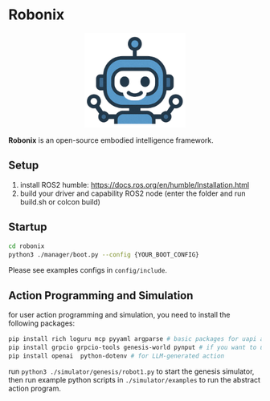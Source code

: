 # Robonix
<div align="center">
  <img src="robonix.png" alt="robonix" width="200">
</div>

**Robonix** is an open-source embodied intelligence framework.

## Setup

1. install ROS2 humble: https://docs.ros.org/en/humble/Installation.html
2. build your driver and capability ROS2 node (enter the folder and run build.sh or colcon build)

## Startup

```bash
cd robonix
python3 ./manager/boot.py --config {YOUR_BOOT_CONFIG}
```

Please see examples configs in `config/include`.

## Action Programming and Simulation

for user action programming and simulation, you need to install the following packages:

```bash
pip install rich loguru mcp pyyaml argparse # basic packages for uapi and manager
pip install grpcio grpcio-tools genesis-world pynput # if you want to use genesis simulator
pip install openai  python-dotenv # for LLM-generated action
```

run `python3 ./simulator/genesis/robot1.py` to start the genesis simulator, then run example python scripts in `./simulator/examples` to run the abstract action program.